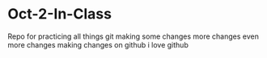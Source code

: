 # Oct-2-In-Class
Repo for practicing all things git 
making some changes
more changes
even more changes
making changes on github 
i love github 
